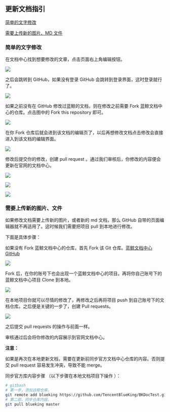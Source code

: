 ## 更新文档指引

[简单的文字修改](#简单的文字修改)


[需要上传新的图片、MD 文件](#需要上传新的图片、文件)

### 简单的文字修改

在文档中心找到想要修改的文章，点击页面右上角编辑按钮。

![](./img/001.png)

之后会跳转到 GitHub，如果没有登录 GitHub 会跳转到登录界面，这时登录就行了。

![](./img/002.png)

如果之前没有在 GitHub 修改过蓝鲸的文档，则在修改之前需要 Fork 蓝鲸文档中心的仓库。点击图中的 Fork this repository 即可。

![](./img/003.png)

在你 Fork 仓库后就会进到该文档的编辑页了，以后再想修改文档点击修改会直接进入到该文档的编辑界面。

![](./img/004.png)

修改后提交你的修改，创建 pull request 。通过我们审核后，你修改的内容便会更新在官网的文档中心。

![](./img/005.png)

![](./img/006.png)

![](./img/007.png)

### 需要上传新的图片、文件

如果修改文档需要上传新的图片，或者新的 md 文档，那么 GitHub 自带的页面编辑器就不再适用了。这时候我们需要把项目 pull 到本地进行修改。

下面是具体步骤：

如果没有 Fork 蓝鲸文档中心的仓库，首先 Fork 该 Git 仓库。[蓝鲸文档中心 GitHub]( https://github.com/TencentBlueKing/BKDocTest )

![](./img/008.png)

Fork 后，在你的账号下也会出现一个蓝鲸文档中心的项目。再将你自己账号下的蓝鲸文档中心项目 Clone 到本地。

![](./img/009.png)

在本地项目你就可以尽情的修改了，再修改之后再将项目 push 到自己账号下的文档仓库。之后便是关键的一步了，创建 Pull requests。

![](./img/010.png)

之后提交 pull requests 的操作与前面一样。



审核通过后会将你修改的内容展示到官网文档中心。



**注意：**

如果是再次在本地更新文档，需要在更新前同步官方文档中心仓库的内容。否则提交 pull request 容易发生冲突，导致不能 merge。

同步官方库内容步骤 （以下步骤在本地文档项目下操作 ）：

```bash
# gitbash
# 第一步，添加远程仓库。
git remote add blueking https://github.com/TencentBlueKing/BKDocTest.git
# 第二部，同步仓库内容。
git pull blueking master
```

